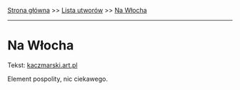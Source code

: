 [Strona główna](../index.md) >> [Lista utworów](../list.md) >> [Na Włocha](330.md)

---

# Na Włocha

Tekst: [kaczmarski.art.pl](https://www.kaczmarski.art.pl/tworczosc/wiersze/na-wlocha/)

Element pospolity, nic ciekawego.
